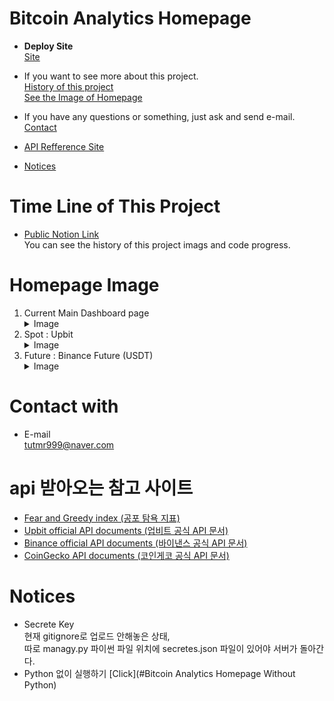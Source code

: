 # Bitcoin Analytics Homepage
- **Deploy Site**  
    [Site](https://enchanting-valkyrie-42fb0e.netlify.app/index.html)  

- If you want to see more about this project.  
    [History of this project](#time-line-of-this-project)  
    [See the Image of Homepage](#homepage-image)   
- If you have any questions or something, just ask and send e-mail.  
    [Contact](#contact-with)   
- [API Refference Site](#api-받아오는-참고-사이트)
- [Notices](#notices)

# Time Line of This Project
- [Public Notion Link](https://realleonsnotebook.notion.site/Crypto-Currency-Analystics-Homepage-e40f502468fa47cc9cd5fa54107560e2)  
    You can see the history of this project imags and code progress.



# Homepage Image
1. Current Main Dashboard page   
    <details>
    <summary>Image</summary>
    <img src="./site_image/MainDashboardpage_Summary_Ver_1.1.png" width="600px" height="300px" title="Summary" alt="Summary"></img><br/>
    <img src="./site_image/MaindashboardPage_top10_table.png" width="600px" height="300px" title="Top 10 table" alt="Top10Table"></img><br/>
    <img src="./site_image/MainDashboardPage_Gimchi_Premium.png" width="600px" height="300px" title="Gimchi Premium" alt="GimchiPremium"></img><br/>
    </details>
2. Spot : Upbit   
    <details>
    <summary>Image</summary>
    <img src="./site_image/Spot_page.png" width="600px" height="300px" title="Summary" alt="Summary"></img><br/>
    </details>
3. Future : Binance Future (USDT)   
    <details>
    <summary>Image</summary>
    <img src="./site_image/Future_page.png" width="600px" height="300px" title="Summary" alt="Summary"></img><br/>
    </details>

   
# Contact with
- E-mail  
    tutmr999@naver.com   

  
# api 받아오는 참고 사이트
- [Fear and Greedy index (공포 탐욕 지표)](https://alternative.me/crypto/api/)
- [Upbit official API documents (업비트 공식 API 문서)](https://docs.upbit.com/docs)
- [Binance official API documents (바이낸스 공식 API 문서)](https://binance-docs.github.io/apidocs/futures/en/#general-info)
- [CoinGecko API documents (코인게코 공식 API 문서)](https://www.coingecko.com/ko/api/documentation)

# Notices
- Secrete Key  
    현재 gitignore로 업로드 안해놓은 상태,  
    따로 managy.py 파이썬 파일 위치에 secretes.json 파일이 있어야 서버가 돌아간다.
- Python 없이 실행하기 [Click](#Bitcoin Analytics Homepage Without Python)